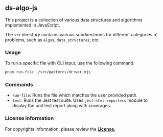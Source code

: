 ## ds-algo-js

This project is a collection of various data structures and algorithms implemented in JavaScript.

The `src` directory contains various subdirectories for different categories of problems, such as `algos`, `data_structures`, etc.

### Usage

To run a specific file with CLI input, use the following command:

```bash
pnpm run-file ./src/patterns/driver.mjs
```

### Commands

- `run-file`: Runs the file which matches the user provided path.
- `test`: Runs the Jest test suite. Uses `jest-html-reporters` module to display the unit test report along with coverages.

### License Information

For copyrights information, please review the **[License.](/LICENSE)**

